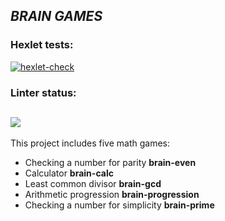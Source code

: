 *BRAIN GAMES*
--
### Hexlet tests: 

[![hexlet-check](https://github.com/olegmarlat/python-project-49/actions/workflows/hexlet-check.yml/badge.svg)](https://github.com/olegmarlat/python-project-49/actions/workflows/hexlet-check.yml)

### Linter status:
<a href="https://codeclimate.com/github/olegmarlat/python-project-49/maintainability"><img src="https://api.codeclimate.com/v1/badges/ea185df7bfad311f1ff2/maintainability" /></a>
--

This project includes five math games:
+ Checking a number for parity **brain-even**
+ Calculator **brain-calc**
+ Least common divisor **brain-gcd**
+ Arithmetic progression **brain-progression**
+ Checking a number for simplicity   **brain-prime**




